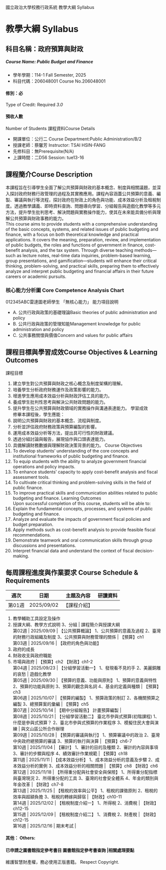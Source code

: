 國立政治大學校務行政系統 教學大綱 Syllabus
# 教學大綱 Syllabus
##  科目名稱：政府預算與財政
#####  Course Name: Public Budget and Finance
  * 學年學期：114-1 Fall Semester, 2025 
  * 科目代碼：206048001 Course No.206048001
#### 修別：必
Type of Credit: Required 
_3.0_
#### 預收人數
Number of Students
課程資料Course Details
  * 開課單位：公行二 Course Department:Public Administration/B/2 
  * 授課老師：蔡馨芳 Instructor: TSAI HSIN-FANG 
  * 先修科目：無Prerequisite(N/A)
  * 上課時間：二D56 Session: tue13-16
##  課程簡介Course Description
本課程旨在引導學生全面了解公共預算與財政的基本概念、制度與相關議題，並深入探討政府財務行政管理的過程及其實務應用。課程內容涵蓋公共預算的意義、編製、審議與執行等流程，探討政府在財政上的角色與功能、成本效益分析及租稅制度。透過教學講義、即時資料查詢、問題導向學習、分組報告與遊戲化教學等多元方法，提升學生批判思考、解決問題與實務操作能力，使其在未來能具備分析與理解公共預算與財政事務的能力。  
This course aims to provide students with a comprehensive understanding of the basic concepts, systems, and related issues of public budgeting and finance, with a focus on both theoretical knowledge and practical applications. It covers the meaning, preparation, review, and implementation of public budgets, the roles and functions of government in finance, cost-benefit analysis, and the tax system. Through diverse teaching methods—such as lecture notes, real-time data inquiries, problem-based learning, group presentations, and gamification—students will enhance their critical thinking, problem-solving, and practical skills, preparing them to effectively analyze and interpret public budgeting and financial affairs in their future careers or academic pursuits.
###  核心能力分析圖 Core Competence Analysis Chart
012345ABC雷達圖老師學生
「無核心能力」 
能力項目說明
  * A. 公共行政與政策的基礎理論Basic theories of public administration and policy
  * B. 公共行政與政策的管理知能Management knowledge for public administration and policy
  * C. 公共事務關懷與價值Concern and values for public affairs
##  課程目標與學習成效Course Objectives & Learning Outcomes 
課程目標
  1. 建立學生對公共預算與財政之核心概念及制度架構的理解。
  2. 培養學生分析政府財務運作及政策影響的能力。
  3. 增進學生應用成本效益分析與財政評估工具的能力。
  4. 養成學生批判性思考與解決公共財政問題的能力。
  5. 提升學生在公共預算與財政領域的實務操作與溝通表達能力。
學習成效  
修畢本課程後，學生應能：
  1. 說明公共預算與財政的基本概念、流程與制度。
  2. 分析並評估政府財務政策與預算編製的影響。
  3. 運用成本效益分析等方法，提出具可行性的財政建議。
  4. 透過分組討論與報告，展現協作與口頭表達能力。
  5. 具備解讀財務數據與理解財政決策背景的能力。
Course Objectives
  1. To develop students’ understanding of the core concepts and institutional frameworks of public budgeting and finance.
  2. To equip students with the ability to analyze government financial operations and policy impacts.
  3. To enhance students’ capacity to apply cost-benefit analysis and fiscal assessment tools.
  4. To cultivate critical thinking and problem-solving skills in the field of public finance.
  5. To improve practical skills and communication abilities related to public budgeting and finance.
Learning Outcomes  
Upon successful completion of this course, students will be able to:
  1. Explain the fundamental concepts, processes, and systems of public budgeting and finance.
  2. Analyze and evaluate the impacts of government fiscal policies and budget preparation.
  3. Apply methods such as cost-benefit analysis to provide feasible fiscal recommendations.
  4. Demonstrate teamwork and oral communication skills through group discussions and presentations.
  5. Interpret financial data and understand the context of fiscal decision-making.
##  每周課程進度與作業要求 Course Schedule & Requirements
週次 |  日期 |  主題及內容 |  研讀資料  
---|---|---|---  
第01週 |  2025/09/02 |  【課程介紹】
  1. 教學輔助工具設定及操作
  2. 授課大綱、教學方式說明
3、分組 |  課程簡介與授課大綱  
第02週 |  2025/09/09 |  【公共預算概論】 1、公共預算的意義及過程 2、臺灣的財務行政組織及制度 3、公共預算與財務管理的關係 |  【預算】ch1  
第03週 |  2025/09/16 |  【政府的角色與功能】
  1. 政府的成長
  2. 財政收支與政府職能
  3. 市場與政府
|  【預算】ch2 【財政】ch1-2  
第04週 |  2025/09/23 |  【分組學習活動一】 1、發現看不見的手 2、美麗銅雕的哀愁 |  遊戲化教學  
第05週 |  2025/09/30 |  【預算的意義、功能與原則】 1、預算的意義與特性 2、預算的功能與原則 3、預算的觀念與名詞 4、基金的定義與種類 |  【預算】ch3  
第06週 |  2025/10/07 |  【預算的編製】 1、預算政策的制訂 2、各機關預算之編製 3、總預算案的彙編 |  【預算】ch5  
第07週 |  2025/10/14 |  【期中分組報告】 計畫預算編製 |   
第08週 |  2025/10/21 |  【分組學習活動二】 臺北市參與式預算(初階課程) 1、什麼是參與式預算？ 2、臺北市參與式預算的作業程序 3、模擬住民大會與演練 |  與文山區公所合作辦理  
第09週 |  2025/10/28 |  【預算的審議與執行】 1、預算審議中的政治 2、臺灣中央政府總預算的審議 3、預算的執行與決算 |  【預算】ch6-7  
第10週 |  2025/11/04 |  【審計】 1、審計的目的及種類 2、審計的內容與事項 3、審計的步驟與程序 4、績效審計作業規範 |  【預算】ch18  
第11週 |  2025/11/11 |  【成本效益分析】 1、成本效益分析的意義及步驟 2、成本效益分析的實例 3、成本效益分析的相關問題 |  【預算】ch8 【財政】ch6  
第12週 |  2025/11/18 |  【所得重分配與社會安全與保險】 1、所得重分配指標與臺灣現況 2、所得重分配的工具 3、臺灣的社會安全體系 4、年金的類別與年金改革 |  【財政】ch7-8  
第13週 |  2025/11/25 |  【租稅的效率與公平】 1、租稅的課徵原則 2、租稅的效率與超額負擔 3、租稅的轉嫁與歸宿 |  【財政】ch10-11  
第14週 |  2025/12/02 |  【租稅制度介紹一】 1、所得稅 2、消費稅 |  【財政】ch12-15  
第15週 |  2025/12/09 |  【租稅制度介紹二】 1、消費稅 2、財產稅 |  【財政】ch12-15  
第16週 |  2025/12/16 |  期末考試 |   
####  其他： Others:
####  已申請之圖書館指定參考書目  圖書館指定參考書查詢 |相關處理要點
維護智慧財產權，務必使用正版書籍。 Respect Copyright.